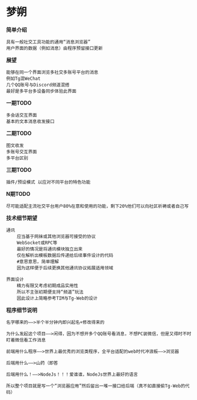 #  **梦朔**

**简单介绍**

    具有一般社交工具功能的通用“消息浏览器”
    用户界面的数据（例如消息）由程序预留接口更新
    
**展望**

    能够在同一个界面浏览多社交多账号平台的消息
    例如Tg混WeChat
    几个QQ账号与Discord频道混搭
    最好是多平台多设备同步体验此界面

**一期TODO**

    多会话交互界面
    基本的文本消息收发接口


**二期TODO**

    图文收发
    多账号交互界面
    多平台区别

**三期TODO**

    插件/预设模式 以应对不同平台的特色功能

    
**N期TODO**

    尽可能适配主流社交平台用户80%在意和使用的功能，剩下20%他们可以向社区祈祷或者自己写


**技术细节期望**

    

    通讯
        应当基于网袜或其他浏览器可接受的协议
        WebSocket或RPC等
        最好的情况是将通讯模块独立出来
        仅在解析出模板数据后传递给后续事件设计的代码
        #意思意思，简单理解
        因为这样便于后续更换其他通讯协议拓展适用领域

    界面设计
        精力有限又考虑初期成品实用性
        所以不主张初期便支持“频道”玩法
        因此设计上简略参考TIM与Tg-Web的设计

    

**程序细节说明**

    名字哪来的——>半个半分钟内即兴起名+修改得来的

    为什么发起这个项目——>闲得，因为不想开多个QQ账号看消息，不想PC装微信，但是又得时不时盯着微信看工作消息

    前端用什么程序——>世界上最优秀的浏览类程序，全平台适配的web时代冲浪板——>浏览器
    
    后端用什么——>山药（即答

    后端用什么！——>NodeJs！！！爱谁谁，NodeJs世界上最好的语言
    
    所以整个项目就是写一个“浏览器应用”然后留出一堆一接口给后端（真不如直接偷Tg-Web的代码）
